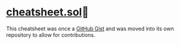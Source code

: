 # [cheatsheet.sol](https://github.com/patrickd-/cheatsheet.sol/blob/main/contracts/cheatsheet.sol)🔗

This cheatsheet was once a [GitHub Gist](https://gist.github.com/patrickd-/5000fc1eb3e9d92f555a9ea2af94de54) and was moved into its own repository to allow for contributions.
